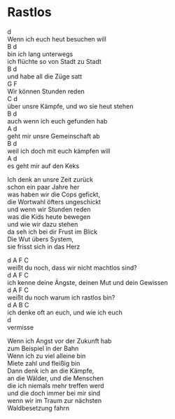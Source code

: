 # Rastlos

d  
Wenn ich euch heut besuchen will  
     B             d  
bin ich lang unterwegs  
ich flüchte so von Stadt zu Stadt  
     B            d  
und habe all die Züge satt  
     G              F  
Wir können Stunden reden  
           C                         d  
über unsre Kämpfe, und wo sie heut stehen  
      B                d  
auch wenn ich euch gefunden hab  
      A           d  
geht mir unsre Gemeinschaft ab  
     B                  d  
weil ich doch mit euch kämpfen will  
    A               d  
es geht mir auf den Keks


Ich denk an unsre Zeit zurück  
schon ein paar Jahre her  
was haben wir die Cops gefickt,  
die Wortwahl öfters ungeschickt  
und wenn wir Stunden reden  
was die Kids heute bewegen  
und wie wir dazu stehen  
da seh ich bei dir Frust im Blick  
Die Wut übers System,  
sie frisst sich in das Herz


d         A                    F        C  
weißt du noch, dass wir nicht machtlos sind?  
d                 A             F              C  
ich kenne deine Ängste, deinen Mut und dein Gewissen  
d         A              F       C  
weißt du noch warum ich rastlos bin?  
d                 A    B        C  
ich denke oft an euch,     und wie ich euch  
    d  
vermisse


Wenn ich Angst vor der Zukunft hab  
zum Beispiel in der Bahn  
Wenn ich zu viel alleine bin  
Miete zahl und fleißig bin  
Dann denk ich an die Kämpfe,  
an die Wälder, und die Menschen  
die ich niemals mehr treffen werd  
und die doch immer bei mir sind  
wenn wir im Traum zur nächsten  
Waldbesetzung fahrn

